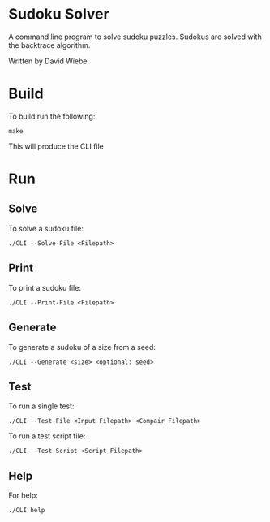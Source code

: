 # Sudoku Solver
A command line program to solve sudoku puzzles. Sudokus are solved with the backtrace algorithm.

Written by David Wiebe.

# Build
To build run the following:
```console
make
```
This will produce the CLI file

# Run

## Solve
To solve a sudoku file:
```console
./CLI --Solve-File <Filepath>
```

## Print
To print a sudoku file:
```console
./CLI --Print-File <Filepath>
```

## Generate
To generate a sudoku of a size from a seed:
```console
./CLI --Generate <size> <optional: seed>
```

## Test
To run a single test:
```console
./CLI --Test-File <Input Filepath> <Compair Filepath>
```

To run a test script file:
```console
./CLI --Test-Script <Script Filepath>
```

## Help
For help:
```console
./CLI help
```
